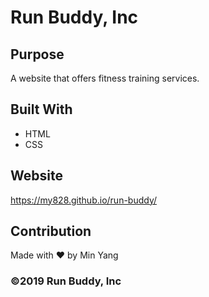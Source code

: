 # Run Buddy, Inc

## Purpose
A website that offers fitness training services.

## Built With
* HTML
* CSS

## Website
https://my828.github.io/run-buddy/

## Contribution
Made with ❤️ by Min Yang

### ©️2019 Run Buddy, Inc 
